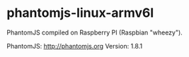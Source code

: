 phantomjs-linux-armv6l
======================

PhantomJS compiled on Raspberry PI (Raspbian "wheezy").

PhantomJS: http://phantomjs.org
Version: 1.8.1
